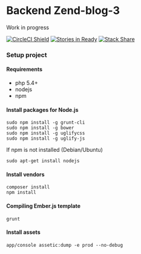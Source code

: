 Backend Zend-blog-3
===================

Work in progress

[![CircleCI Shield](https://circleci.com/gh/morontt/zend-blog-3-backend.svg?style=shield&circle-token=5e88cc76a02111e39b022a28d12cea94a688127f)](https://circleci.com/gh/morontt/zend-blog-3-backend)
[![Stories in Ready](https://badge.waffle.io/morontt/zend-blog-3-backend.svg?label=ready&title=Ready)](http://waffle.io/morontt/zend-blog-3-backend)
[![Stack Share](http://img.shields.io/badge/tech-stack-0690fa.svg?style=flat)](http://stackshare.io/morontt/zend-blog-3-backend)

### Setup project

#### Requirements

- php 5.4+
- nodejs
- npm

#### Install packages for Node.js

    sudo npm install -g grunt-cli
    sudo npm install -g bower
    sudo npm install -g uglifycss
    sudo npm install -g uglify-js

If npm is not installed (Debian/Ubuntu)

    sudo apt-get install nodejs

#### Install vendors

    composer install
    npm install

#### Compiling Ember.js template

    grunt

#### Install assets

    app/console assetic:dump -e prod --no-debug
